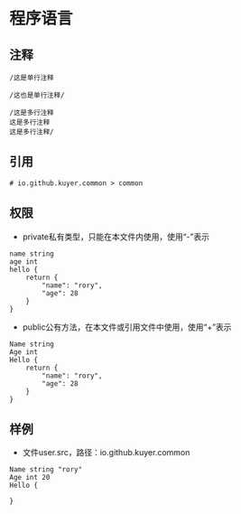 # 程序语言

## 注释

```
/这是单行注释
```

```
/这也是单行注释/
```

```
/这是多行注释
这是多行注释
这是多行注释/
```

## 引用

```
# io.github.kuyer.common > common
```

## 权限

* private私有类型，只能在本文件内使用，使用“-”表示

```
name string
age int
hello {
	return {
		"name": "rory",
		"age": 28
	}
}
```

* public公有方法，在本文件或引用文件中使用，使用“+”表示

```
Name string
Age int
Hello {
	return {
		"name": "rory",
		"age": 28
	}
}
```

## 样例

* 文件user.src，路径：io.github.kuyer.common

```
Name string "rory"
Age int 20
Hello {
	
}
```
